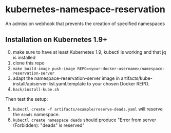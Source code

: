 # kubernetes-namespace-reservation

An admission webhook that prevents the creation of specified namespaces

## Installation on Kubernetes 1.9+

0. make sure to have at least Kubernetes 1.9, kubectl is working and that jq is installed
1. clone this repo
2. `make build-image push-image REPO=<your-docker-username>/namespace-reservation-server`
3. adapt the namespace-reservation-server image in artifacts/kube-install/apiserver-list.yaml.template to
   your chosen Docker REPO.
4. `hack/install-kube.sh`

Then test the setup:

5. `kubectl create -f artifacts/example/reserve-deads.yaml` will reserve the `deads` namespace.
6. `kubectl create namespace deads` should produce "Error from server (Forbidden): "deads" is reserved"
